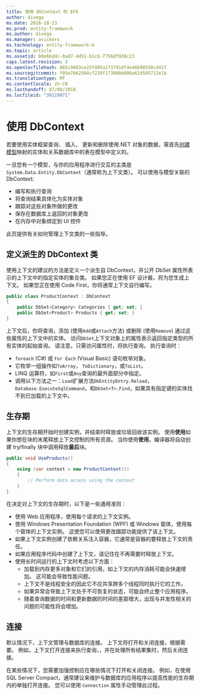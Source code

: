 ```yaml
---
title: 使用 DbContext 的 EF6
author: divega
ms.date: 2016-10-23
ms.prod: entity-framework
ms.author: divega
ms.manager: avickers
ms.technology: entity-framework-6
ms.topic: article
ms.assetid: b0e6bddc-8a87-4d51-b1cb-7756df938c23
caps.latest.revision: 3
ms.openlocfilehash: 865c9883ce25f405a173791df4e46b98550cd41f
ms.sourcegitcommit: f05e7b62584cf228f17390bb086a61d505712e1b
ms.translationtype: MT
ms.contentlocale: zh-CN
ms.lasthandoff: 07/08/2018
ms.locfileid: "39119971"
---
```

# <a name="working-with-dbcontext"></a>使用 DbContext

若要使用实体框架查询、 插入、 更新和删除使用.NET 对象的数据，需首先[创建模型](~/ef6/modeling/index.md)映射的实体和关系数据库中的表在模型中定义的。

一旦您有一个模型，与你的应用程序进行交互的主类是`System.Data.Entity.DbContext`（通常称为上下文类）。 可以使用与模型关联的 DbContext:
- 编写和执行查询   
- 将查询结果具体化为实体对象
- 跟踪对这些对象所做的更改
- 保存在数据库上返回的对象更改
- 在内存中对象绑定到 UI 控件

此页提供有关如何管理上下文类的一些指导。  

## <a name="defining-a-dbcontext-derived-class"></a>定义派生的 DbContext 类  

使用上下文的建议的方法是定义一个派生自 DbContext，并公开 DbSet 属性所表示的上下文中的指定实体的集合类。 如果您正在使用 EF 设计器，将为您生成上下文。 如果您正在使用 Code First，你将通常上下文自行编写。  

``` csharp
public class ProductContext : DbContext
{
    public DbSet<Category> Categories { get; set; }
    public DbSet<Product> Products { get; set; }
}
```  

上下文后，你将查询，添加 (使用`Add`或`Attach`方法) 或删除 (使用`Remove`) 通过这些属性的上下文中的实体。 访问`DbSet`上下文对象上的属性表示返回指定类型的所有实体的起始查询。 请注意，只需访问属性时，将执行查询。 执行查询时：  

- `foreach` (C#) 或 `For Each` (Visual Basic) 语句枚举对象。  
- 它枚举一组操作如`ToArray`， `ToDictionary`，或`ToList`。  
- LINQ 运算符，如`First`或`Any`查询的最外面部分中指定。  
- 调用以下方法之一：`Load`扩展方法`DbEntityEntry.Reload`， `Database.ExecuteSqlCommand`，和`DbSet<T>.Find`，如果具有指定键的实体找不到已加载的上下文中。  

## <a name="lifetime"></a>生存期  

上下文的生存期开始时创建实例，并结束时释放或垃圾回收该实例。 使用**使用**如果你想在块的末尾释放上下文控制的所有资源。 当你使用**使用**，编译器将自动创建 try/finally 块中调用释放**最后**块。  

``` csharp
public void UseProducts()
{
    using (var context = new ProductContext())
    {     
        // Perform data access using the context
    }
}
```  

在决定对上下文的生存期时，以下是一些通用准则：  

- 使用 Web 应用程序，使用每个请求的上下文实例。  
- 使用 Windows Presentation Foundation (WPF) 或 Windows 窗体，使用每个窗体的上下文实例。 这使您可以使用更改跟踪功能提供了该上下文。  
- 如果上下文实例创建了依赖关系注入容器，它通常是容器的要释放上下文的责任。
- 如果应用程序代码中创建了上下文，请记住在不再需要时释放上下文。  
- 使用长时间运行的上下文时考虑以下方面：  
    - 加载到内存更多对象和它们的引用，如上下文的内存消耗可能会快速增加。 这可能会导致性能问题。  
    - 上下文不是线程安全的因此它不应共享跨多个线程同时执行它的工作。
    - 如果异常会导致上下文处于不可恢复的状态，可能会终止整个应用程序。  
    - 随着查询数据的时间和更新数据的时间的差距增大，出现与并发性相关的问题的可能性将会增加。  

## <a name="connections"></a>连接  

默认情况下，上下文管理与数据库的连接。 上下文将打开和关闭连接，根据需要。 例如，上下文打开连接来执行查询，，并在处理所有结果集时，然后关闭连接。  

在某些情况下，您需要加强控制应在哪些情况下打开和关闭连接。 例如，在使用 SQL Server Compact，通常建议来维护与数据库的应用程序以提高性能的生存期内的单独打开连接。 您可以使用 `Connection` 属性手动管理此过程。  
